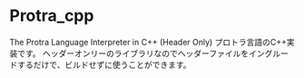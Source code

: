 # Protra_cpp
The Protra Language Interpreter in C++ (Header Only) 
プロトラ言語のC++実装です。
ヘッダーオンリーのライブラリなのでヘッダーファイルをイングルードするだけで、ビルドせずに使うことができます。
